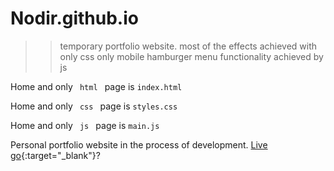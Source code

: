 # Nodir.github.io
>> temporary portfolio website.
most of the effects achieved with only css
only mobile hamburger menu functionality achieved by js


Home and only <code> html </code> page is <code>index.html</code>

Home and only <code> css </code> page is <code>styles.css</code>

Home and only <code> js </code> page is <code>main.js</code>

Personal portfolio website in the process of development. <a href="https://nodir-any.github.io/NodIr/" target="_blank_">Live</a>
[go]([(https://nodir-any.github.io/NodIr/])){:target="_blank"}? 
